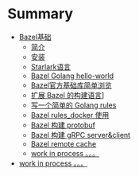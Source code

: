 # Summary

- [Bazel基础]()
  - [简介](./basic/introduce.md)
  - [安装](./basic/install.md)
  - [Starlark语言](./basic/bazel-starlark.md)
  - [Bazel Golang hello-world](./basic/bazel-go-hello.md)
  - [Bazel官方基础库简单浏览](./basic/bazel-lib-rules-skylib.md)
  - [扩展 Bazel 的构建语言](./basic/bazel-extension-demo.md)]
  - [写一个简单的 Golang rules](./basic/bazel-rules-go-simple.md)
  - [Bazel rules_docker 使用](./basic/bazel-rules-docker.md)
  - [Bazel 构建 protobuf](./basic/bazel-protobuf-demo.md)
  - [Bazel 构建 gRPC server&client](./basic/bazel-grpc-demo.md)
  - [Bazel remote cache](./basic/bazel-remote.md)
  - [work in process 。。。]()
- [work in process 。。。]()
